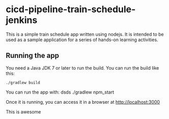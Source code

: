 # cicd-pipeline-train-schedule-jenkins

This is a simple train schedule app written using nodejs. It is intended to be used as a sample application for a series of hands-on learning activities.

## Running the app

You need a Java JDK 7 or later to run the build. You can run the build like this:

    ./gradlew build

You can run the app with:
dsds
    ./gradlew npm_start

Once it is running, you can access it in a browser at [http://localhost:3000](http://localhost:3000)

This is awesome
